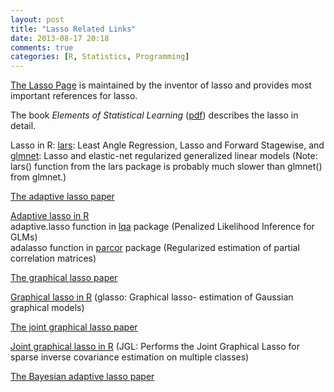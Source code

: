 ```yaml
---
layout: post
title: "Lasso Related Links"
date: 2013-08-17 20:18
comments: true
categories: [R, Statistics, Programming] 
---
```


[The Lasso Page](http://www-stat.stanford.edu/~tibs/lasso.html) is maintained by the inventor of lasso and provides most important references for lasso.

The book *Elements of Statistical Learning* ([pdf](http://www-stat.stanford.edu/~tibs/ElemStatLearn/index.html)) describes the lasso in detail.

Lasso in R: [lars](http://cran.r-project.org/web/packages/lars/index.html): Least Angle Regression, Lasso and Forward Stagewise, and [glmnet](http://cran.r-project.org/web/packages/glmnet/index.html): Lasso and elastic-net regularized generalized linear models (Note: lars() function from the lars package is probably much slower than glmnet() from glmnet.)

[The adaptive lasso paper](http://pages.cs.wisc.edu/~shao/stat992/zou2006.pdf)

[Adaptive lasso in R](http://www4.stat.ncsu.edu/~boos/var.select/lasso.adaptive.html)<br>
adaptive.lasso function in [lqa](http://cran.r-project.org/web/packages/lqa/) package (Penalized Likelihood Inference for GLMs)<br>
adalasso function in [parcor](http://www.cran.r-project.org/web/packages/parcor/) package (Regularized estimation of partial correlation matrices)

[The graphical lasso paper](http://www-stat.stanford.edu/~tibs/ftp/glasso-bio.pdf)

[Graphical lasso in R](http://cran.r-project.org/web/packages/glasso/) (glasso: Graphical lasso- estimation of Gaussian graphical models)

[The joint graphical lasso paper](http://arxiv.org/abs/1111.0324)

[Joint graphical lasso in R](http://cran.r-project.org/web/packages/JGL/index.html) (JGL: Performs the Joint Graphical Lasso for sparse inverse covariance estimation on multiple classes)

[The Bayesian adaptive lasso paper](http://arxiv.org/abs/1009.2300)             

